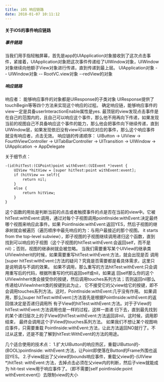 ```yaml
---
title: iOS 响应链路
date: 2018-01-07 10:11:12
---
```


#### 关于iOS的事件响应链路
##### 事件链路
当我们用手指轻触屏幕，首先是app的UIApplication对象接收到了这次点击事件，紧接着，UIApplication对象把这次事件传递给了UIWindow对象，UIWindow对象继续向他额子View对象进行传递，直到传递到最上层。
UIApplication对象 -- UIWindow对象 -- RootVC.view对象 --redView的对象
##### 响应链路
响应者： 能够响应事件的对象都是UIResponse的子类对象
UIResponse提供了touchBegin等等四个方法来实现这个响应的过程。
确定响应链，能够响应事件的view一定是具备userInteractionEnable属性是yes.
最顶层的view发现点击事件是在自己的范围内的，且自己可以响应这个事件，那么他不用再向下传递，如果发现当前的视图自己不具备响应这个事件的能力，那么他会把事件向下继续传递，直到UIWindow层，如果发现依旧没有view可以响应对应的事件，那么这个响应事件就没有响应者，点击无效。
响应链的传递顺序： UIButton -> UIView -> FourthViewController -> UITabBarController -> UITransition -> UIWindow -> UIApplication -> AppDelegate

关于细节点：

``` xml
-(id)hitTest:(CGPoint)point withEvent:(UIEvent *)event {
    UIView *hitView = [super hitTest:point withEvent:event];
    if (hitView == self){
        return nil;
    }
    else {
        return hitView;
    }
}
```

这个函数的用处是判断当前的点击或者触摸事件的点是否在当前的view中。它被hitTest:withEvent:调用，通过对每个子视图调用pointInside:withEvent:决定最终哪个视图来响应此事件。如果 PointInside:withEvent:返回YES，然后子视图的继承树就会被遍历（遍历顺序中最先响应的为：与用户最接近的那个视图。 it starts from the top-level subview），即子视图的子视图继续调用递归这个函数，直到找到可以响应的子视图（这个子视图的hitTest:withEvent:会返回self，而不是nil）；否则，视图的继承树就会被忽略。
   当我们需要重写某个UIView的继承类UIViewInherit的时候，如果需要重写hitTest:withEvent:方法，就会出现是否
调用[super hitTest:withEvent:]方法的疑问？究竟是否需要都是看具体需求，这里只是说明调与不调的效果。
    如果不调用，那么重写的方法hitTest:withEvent:只会调用重写后的代码，根据所重写的代码返回self或nil，如果返
回self那么你的这个UIViewInherit类会接受你的按键，然后调用touches系列方法；否则返回nil那么传递给UIViewInherit类的按键到此为止，
它不接受它的父view给它的按键，即不会调用touches系列方法。这时，PointInside:withEvent:几乎没有作用。
    如果调用，那么[super hitTest:withEvent:]方法首先是根据PointInside:withEvent:的返回值决定是否递归调用所
有子View的hitTest:withEvent:方法。对于子View的hitTest:withEvent:方法调用也是一样的过程，这样一直递
归下去，直到最先找到的某个递归层次上的子View的hitTest:withEvent:方法返回非nil，这时候，调用即结束，
最终会调用这个子View的touches系列方法。
如果我们不想让某个视图响应事件，只需要重载 PointInside:withEvent:方法，让此方法返回NO就行了。不过从这里，还是不能了解到hitTest:WithEvent的方法的用途。

几个适合使用的技术点：
1.扩大UIButton的响应热区，重载UIButton的-(BOOL)pointInside: withEvent:方法，让Point即使落在Button的Frame外围也返回YES。
2.子view超出了父view的bounds响应事件，重载父view的-(UIView *)hitTest: withEvent:方法，去掉点击必须在父view内的判断，然后子view就能成为 hit-test view用于响应事件了。（即不需要[self pointInside:point withEvent:event]）去限制view的大小

